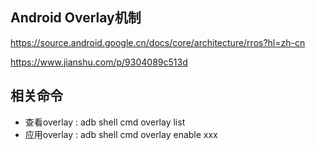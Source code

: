 ## Android Overlay机制
https://source.android.google.cn/docs/core/architecture/rros?hl=zh-cn

https://www.jianshu.com/p/9304089c513d

## 相关命令

-  查看overlay : adb shell cmd overlay list
-  应用overlay : adb shell cmd overlay enable  xxx